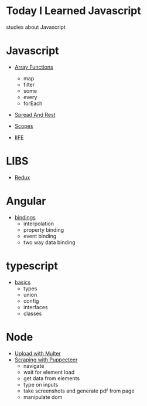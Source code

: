 # Today I Learned Javascript 
studies about Javascript

# Javascript 
- [Array Functions](javascript/arrayFunctions.js)
    - map
    - filter
    - some
    - every
    - forEach

- [Spread And Rest](javascript/spreadAndRest.js)

- [Scopes](javascript/scope.js)

- [IIFE](javascript/iife.js)


# LIBS
- [Redux](redux/redux.js)

# Angular
- [bindings](angular/bindings.md)
    - interpolation
    - property binding
    - event binding
    - two way data binding


# typescript
- [basics](typescript/basics.ts)
    - types
    - union
    - config
    - interfaces
    - classes


# Node
- [Upload with Multer](node/imgUpload/multer.js)
- [Scraping with Puppeeteer](node/scraping/puppeteer.js)
    - navigate
    - wait for element load
    - get data from elements
    - type on inputs
    - take screenshots and generate pdf from page
    - manipulate dom
